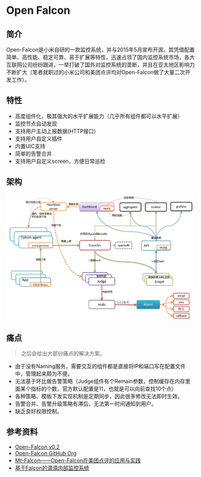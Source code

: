 # Open Falcon

## 简介

Open-Falcon是小米自研的一款监控系统，并与2015年5月宣布开源。其凭借配置简单、高性能、稳定可靠、易于扩展等特性，迅速占领了国内监控系统市场，各大互联网公司纷纷跟进，一举打破了国外对监控系统的垄断，并且在亚太地区影响力不断扩大（笔者就职过的小米公司和美团点评均对Open-Falcon做了大量二次开发工作）。

## 特性

* 高度组件化，极其强大的水平扩展能力（几乎所有组件都可以水平扩展）
* 监控节点自动发现
* 支持用户主动上报数据(HTTP接口)
* 支持用户自定义插件
* 内置UIC支持
* 简单的告警合并
* 支持用户自定义screen，方便日常巡检

## 架构

![Open-Falcon Architecture](/images/open-falcon-architecture.png)

## 痛点

> 之后会给出大部分痛点的解决方案。

* 由于没有Naming服务，需要交互的组件都是直接将IP和端口写在配置文件中，管理起来颇为不便。
* 无法基于环比做告警策略（Judge组件有个Remain参数，控制缓存在内存里面某个指标的个数，官方默认配置是11，也就是可以向前查找10个点）
* 各种策略、模板下发实现机制是定期同步，因此很多修改无法即时生效。
* 告警合并、告警升级策略有滞后，无法第一时间通知到用户。
* 缺乏良好权限控制。

## 参考资料

* [Open-Falcon v0.2](http://book.open-falcon.org/zh_0_2/)
* [Open-Falcon GitHub Org](https://github.com/open-falcon)
* [Mt-Falcon——Open-Falcon在美团点评的应用与实践](https://tech.meituan.com/Mt_Falcon_Monitoring_System.html)
* [基于Falcon的滴滴内部监控系统](https://mp.weixin.qq.com/s/t0LNdHQg7lv-_9nLlPHC5Q)
